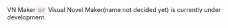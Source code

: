 <style>
code {
  font-family: Consolas,"courier new";
  color: crimson;
  background-color: #f1f1f1;
  padding: 2px;
  font-size: 105%;
}
</style>
<body>
VN Maker <code>or</code> Visual Novel Maker(name not decided yet) is currently under development.
</body>
